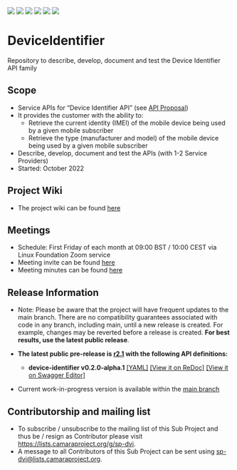 <a href="https://github.com/camaraproject/DeviceIdentifier/commits/" title="Last Commit"><img src="https://img.shields.io/github/last-commit/camaraproject/DeviceIdentifier?style=plastic"></a>
<a href="https://github.com/camaraproject/DeviceIdentifier/issues" title="Open Issues"><img src="https://img.shields.io/github/issues/camaraproject/DeviceIdentifier?style=plastic"></a>
<a href="https://github.com/camaraproject/DeviceIdentifier/pulls" title="Open Pull Requests"><img src="https://img.shields.io/github/issues-pr/camaraproject/DeviceIdentifier?style=plastic"></a>
<a href="https://github.com/camaraproject/DeviceIdentifier/graphs/contributors" title="Contributors"><img src="https://img.shields.io/github/contributors/camaraproject/DeviceIdentifier?style=plastic"></a>
<a href="https://github.com/camaraproject/DeviceIdentifier" title="Repo Size"><img src="https://img.shields.io/github/repo-size/camaraproject/DeviceIdentifier?style=plastic"></a>
<a href="https://github.com/camaraproject/DeviceIdentifier/blob/main/LICENSE" title="License"><img src="https://img.shields.io/badge/License-Apache%202.0-green.svg?style=plastic"></a>

# DeviceIdentifier
Repository to describe, develop, document and test the Device Identifier API family

## Scope
* Service APIs for “Device Identifier API” (see [API Proposal](https://github.com/camaraproject/APIBacklog/blob/main/documentation/API%20proposals/APIproposal_DeviceIdentifier_Vodafone.md))
* It provides the customer with the ability to:
  * Retrieve the current identity (IMEI) of the mobile device being used by a given mobile subscriber
  * Retrieve the type (manufacturer and model) of the mobile device being used by a given mobile subscriber
* Describe, develop, document and test the APIs (with 1-2 Service Providers)  
* Started: October 2022

## Project Wiki
* The project wiki can be found [here](https://lf-camaraproject.atlassian.net/wiki/spaces/CAM/pages/14561907/DeviceIdentifier)

## Meetings
* Schedule: First Friday of each month at 09:00 BST / 10:00 CEST via Linux Foundation Zoom service
 * Meeting invite can be found [here](https://github.com/camaraproject/DeviceIdentifier/blob/main/documentation/MeetingMinutes/CAMARA%20Device%20Identifier%20Monthly%20Meeting.ics)
 * Meeting minutes can be found [here](https://lf-camaraproject.atlassian.net/wiki/spaces/CAM/pages/14564298/DeviceIdentifier+Meeting+Minutes)

## Release Information

* Note: Please be aware that the project will have frequent updates to the main branch. There are no compatibility guarantees associated with code in any branch, including main, until a new release is created. For example, changes may be reverted before a release is created. **For best results, use the latest public release**.

* **The latest public pre-release is [r2.1](https://github.com/camaraproject/DeviceIdentifier/tree/r2.1) with the following API definitions:**

  * **device-identifier v0.2.0-alpha.1**
  [[YAML]](https://github.com/camaraproject/DeviceIdentifier/blob/r2.1/code/API_definitions/device-identifier.yaml)
  [[View it on ReDoc]](https://redocly.github.io/redoc/?url=https://raw.githubusercontent.com/camaraproject/DeviceIdentifier/r2.1/code/API_definitions/device-identifier.yaml&nocors)
  [[View it on Swagger Editor]](https://editor.swagger.io/?url=https://raw.githubusercontent.com/camaraproject/DeviceIdentifier/r2.1/code/API_definitions/device-identifier.yaml)

- Current work-in-progress version is available within the [main branch](https://github.com/camaraproject/DeviceIdentifier)

## Contributorship and mailing list
* To subscribe / unsubscribe to the mailing list of this Sub Project and thus be / resign as Contributor please visit <https://lists.camaraproject.org/g/sp-dvi>.
* A message to all Contributors of this Sub Project can be sent using <sp-dvi@lists.camaraproject.org>.
